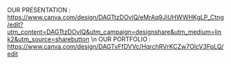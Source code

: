 OUR PRESENTATION : 
https://www.canva.com/design/DAGTtzDOvlQ/eMrAq9JiUHWWHKgLP_Ctng/edit?utm_content=DAGTtzDOvlQ&utm_campaign=designshare&utm_medium=link2&utm_source=sharebutton \n
OUR PORTFOLIO : 
https://www.canva.com/design/DAGTvFfDVVc/HqrchRVrKCZw7OlcV3FpLQ/edit
